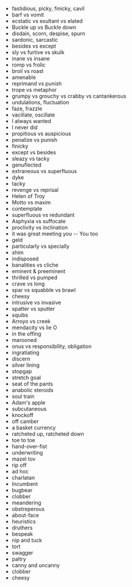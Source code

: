
* fastidious, picky, finicky, cavil  
* barf vs vomit  
* ecstatic vs exultant vs elated 
* Buckle up vs Buckle down 
* disdain, scorn, despise, spurn
* sardonic, sarcastic 
* besides vs except 
* sly vs furtive vs skulk 
* inane vs insane 
* romp vs frolic 
* broil vs roast 
* amenable
* reprimand vs punish 
* trope vs metaphor 
* grumpy vs grouchy vs crabby vs cantankerous  
* undulations, fluctuation
* faze, frazzle
* vacillate, oscillate
* I always wanted 
* I never did 
* propitious vs auspicious 
* penalize vs punish
* finicky
* except vs besides 
* sleazy vs tacky 
* genuflected
* extraneous vs superfluous
* dyke  
* tacky 
* revenge vs reprisal
* Helen of Troy
* Motto vs maxim  
* contemplate 
* superfluous vs redundant 
* Asphyxia vs suffocate 
* proclivity vs inclination 
* it was great meeting you -- You too 
* geld
* particularly vs specially 
* shim
* indisposed  
* banalities vs cliche
* eminent & preeminent 
* thrilled vs pumped 
* crave vs long 
* spar vs squabble vs brawl 
* cheesy  
* intrusive vs invasive 
* spatter vs sputter  
* squibs
* Arroyo vs creek 
* mendacity vs lie O 
* in the offing
* marooned
* onus vs responsibility, obligation 
* ingratiating
* discern
* silver lining
* stopgap 
* stretch goal 
* seat of the pants
* anabolic steroids
* soul train  
* Adam's apple
* subcutaneous
* knockoff
* off camber  
* a basket currency
* ratcheted up, ratcheted down
* toe to toe
* hand-over-fist
* underwriting 
* mazel tov
* rip off
* ad hoc
* charlatan
* Incumbent 
* bugbear
* clobber
* meandering
* obstreperous
* about-face
* heuristics
* druthers
* bespeak
* nip and tuck
* tort 
* swagger 
* paltry
* canny and uncanny 
* clobber
* cheesy
